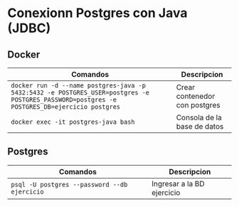 # Conexionn Postgres con Java (JDBC)

## Docker

| Comandos                                                                                                                                    | Descripcion                   |
| ------------------------------------------------------------------------------------------------------------------------------------------- | ----------------------------- |
| `docker run -d --name postgres-java -p 5432:5432 -e POSTGRES_USER=postgres -e POSTGRES_PASSWORD=postgres -e POSTGRES_DB=ejercicio postgres` | Crear contenedor con postgres |
| `docker exec -it postgres-java bash`                                                                                                        | Consola de la base de datos   |

## Postgres

| Comandos                                     | Descripcion                |
| -------------------------------------------- | -------------------------- |
| `psql -U postgres --password --db ejercicio` | Ingresar a la BD ejercicio |
